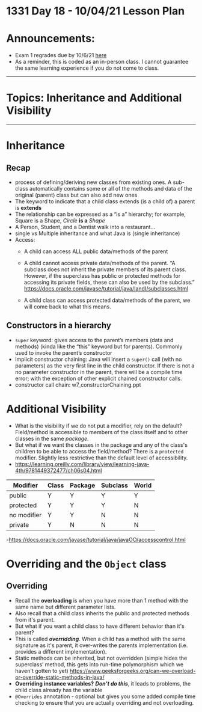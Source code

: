 # 1331 Day 18 - 10/04/21 Lesson Plan

# Announcements:
- Exam 1 regrades due by 10/6/21 [here](https://forms.office.com/Pages/ResponsePage.aspx?id=u5ghSHuuJUuLem1_Mvqgg116w8wwfSRJtFsYJ4T2CRtUOEhDQ1MzV1hHSldWR0g3UFRFVENIQzBPNiQlQCN0PWcu)
- As a reminder, this is coded as an in-person class. I cannot guarantee the same learning experience if you do not come to class.

---

# Topics: Inheritance and Additional Visibility 

---

# Inheritance
## Recap
- process of defining/deriving new classes from existing ones. A sub-class automatically contains some or all of the methods and data of the original (parent) class but can also add new ones
- The keyword to indicate that a child class extends (is a child of) a parent is **extends**
- The relationship can be expressed as a “is a” hierarchy; for example, Square is a Shape, *Circle* **is a** *Shape*
- A Person, Student, and a Dentist walk into a restaurant...
- single vs Multiple inheritance and what Java is (single inheritance)
- Access:
    - A child can access ALL public data/methods of the parent

    - A child cannot access private data/methods of the parent. “A subclass does not inherit the private members of its parent class. However, if the superclass has public or protected methods for accessing its private fields, these can also be used by the subclass.” https://docs.oracle.com/javase/tutorial/java/IandI/subclasses.html  

    - A child class can access protected data/methods of the parent, we will come back to what this means.
## Constructors in a hierarchy
- `super` keyword: gives access to the parent’s members (data and methods) (kinda like the “this” keyword but for parents). Commonly used to invoke the parent’s constructor
- implicit constructor chaining: Java will insert a `super()` call (with no parameters) as the very first line in the child constructor. If there is not a no parameter constructor in the parent, there will be a compile time error; with the exception of other explicit chained constructor calls.
- constructor call chain: w7_constructorChaining.ppt


# Additional Visibility
- What is the visibility if we do not put a modifier, rely on the default? Field/method is accessible to members of the class itself and to other classes in the same *package*.
- But what if we want the classes in the package and any of the class's children to be able to access the field/method? There is a `protected` modifier. Slightly less restrictive than the default level of accessibility.
- https://learning.oreilly.com/library/view/learning-java-4th/9781449372477/ch06s04.html


|Modifier 	|Class 	| Package 	|Subclass 	|World|
| --- | --- | --- | --- | --- |
|public 	|Y 	|Y 	|Y 	|Y|
|protected 	|Y 	|Y 	|Y 	|N|
|no modifier 	|Y 	|Y 	|N 	|N|
|private 	|Y 	|N 	|N 	|N|

-https://docs.oracle.com/javase/tutorial/java/javaOO/accesscontrol.html

# Overriding and the `Object` class
## Overriding
- Recall the **overloading** is when you have more than 1 method with the same name but different parameter lists.
- Also recall that a child class inherits the public and protected methods from it's parent.
- But what if you want a child class to have different behavior than it's parent?
- This is called ***overridding***. When a child has a method with the same signature as it's parent, it over-writes the parents implementation (i.e. provides a different implementation).
- Static methods can be inherited, but not overridden (simple hides the superclass’ method, this gets into run-time polymorphism which we haven't gotten to yet) https://www.geeksforgeeks.org/can-we-overload-or-override-static-methods-in-java/
- **Overriding instance variables?** ***Don’t do this***, it leads to problems, the child class already has the variable 
- `@Overrides` annotation - optional but gives you some added compile time checking to ensure that you are actually overriding and not overloading. 
